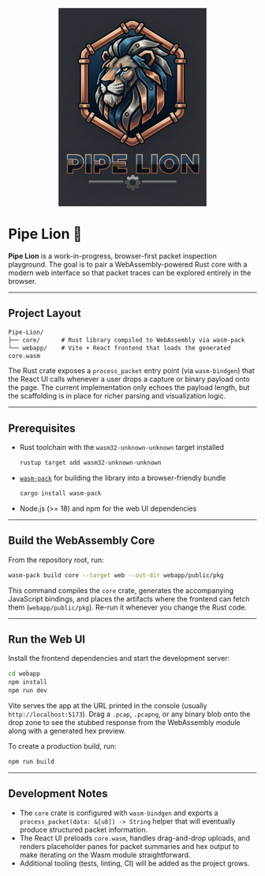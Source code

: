 <div align="center"><img src="logo.png" width="300" align="center"></div>

# Pipe Lion 🦁

**Pipe Lion** is a work-in-progress, browser-first packet inspection playground. The goal is to pair a WebAssembly-powered
Rust core with a modern web interface so that packet traces can be explored entirely in the browser.

---

## Project Layout

```
Pipe-Lion/
├── core/      # Rust library compiled to WebAssembly via wasm-pack
└── webapp/    # Vite + React frontend that loads the generated core.wasm
```

The Rust crate exposes a `process_packet` entry point (via `wasm-bindgen`) that the React UI calls whenever a user drops a
capture or binary payload onto the page. The current implementation only echoes the payload length, but the scaffolding is in
place for richer parsing and visualization logic.

---

## Prerequisites

- Rust toolchain with the `wasm32-unknown-unknown` target installed
  ```bash
  rustup target add wasm32-unknown-unknown
  ```
- [`wasm-pack`](https://rustwasm.github.io/wasm-pack/installer/) for building the library into a browser-friendly bundle
  ```bash
  cargo install wasm-pack
  ```
- Node.js (>= 18) and npm for the web UI dependencies

---

## Build the WebAssembly Core

From the repository root, run:

```bash
wasm-pack build core --target web --out-dir webapp/public/pkg
```

This command compiles the `core` crate, generates the accompanying JavaScript bindings, and places the artifacts where the
frontend can fetch them (`webapp/public/pkg`). Re-run it whenever you change the Rust code.

---

## Run the Web UI

Install the frontend dependencies and start the development server:

```bash
cd webapp
npm install
npm run dev
```

Vite serves the app at the URL printed in the console (usually `http://localhost:5173`). Drag a `.pcap`, `.pcapng`, or any
binary blob onto the drop zone to see the stubbed response from the WebAssembly module along with a generated hex preview.

To create a production build, run:

```bash
npm run build
```

---

## Development Notes

- The `core` crate is configured with `wasm-bindgen` and exports a `process_packet(data: &[u8]) -> String` helper that will
  eventually produce structured packet information.
- The React UI preloads `core.wasm`, handles drag-and-drop uploads, and renders placeholder panes for packet summaries and hex
  output to make iterating on the Wasm module straightforward.
- Additional tooling (tests, linting, CI) will be added as the project grows.

